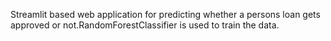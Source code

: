 Streamlit based web application for predicting whether a persons loan gets approved or not.RandomForestClassifier is used to train the data.
